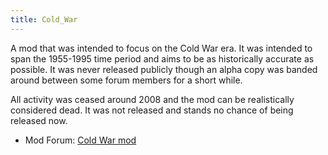```yaml
---
title: Cold_War
---
```



A mod that was intended to focus on the Cold War era. It was intended to
span the 1955-1995 time period and aims to be as historically accurate
as possible. It was never released publicly though an alpha copy was
banded around between some forum members for a short while.

All activity was ceased around 2008 and the mod can be realistically
considered dead. It was not released and stands no chance of being
released now.

-   Mod Forum: [Cold War
    mod](https://forum.paradoxplaza.com/forum/index.php?forums/cold-war-mod.292/)
